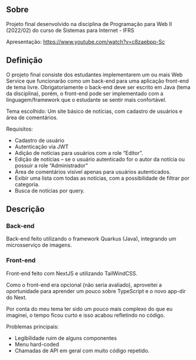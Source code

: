 ## Sobre
Projeto final desenvolvido na disciplina de Programação para Web II (2022/02) do curso de Sistemas para Internet - IFRS

Apresentação: https://www.youtube.com/watch?v=c8zaebpp-Sc

## Definição
O projeto final consiste dos estudantes implementarem um ou mais Web Service que funcionarão como um back-end para uma aplicação front-end de tema livre. Obrigatoriamente o back-end deve ser escrito em Java (tema da disciplina), porém, o front-end pode ser implementado com a linguagem/framework que o estudante se sentir mais confortável.

Tema escolhido:
Um site básico de notícias, com cadastro de usuários e área de comentários.

Requisitos:
- Cadastro de usuário
- Autenticação via JWT
- Adição de notícias para usuários com a role “Editor”. 
- Edição de notícias – se o usuário autenticado for o autor da notícia ou possuir a role “Administrador”
- Área de comentários visível apenas para usuários autenticados.
- Exibir uma lista com todas as notícias, com a possibilidade de filtrar por categoria.
- Busca de notícias por query.

## Descrição

### Back-end
Back-end feito utilizando o framework Quarkus (Java), integrando um microsserviço de imagens.

### Front-end
Front-end feito com NextJS e utilizando TailWindCSS.

Como o front-end era opcional (não seria avaliado), aproveitei a oportunidade para aprender um pouco sobre TypeScript e o novo app-dir do Next.

Por conta do meu tema ter sido um pouco mais complexo do que eu imaginei, o tempo ficou curto e isso acabou refletindo no código.

Problemas principais: 
- Legibilidade ruim de alguns componentes
- Menu hard-coded
- Chamadas de API em geral com muito código repetido.
